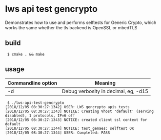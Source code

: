 # lws api test gencrypto

Demonstrates how to use and performs selftests for Generic Crypto,
which works the same whether the tls backend is OpenSSL or mbedTLS

## build

```
 $ cmake . && make
```

## usage

Commandline option|Meaning
---|---
-d <loglevel>|Debug verbosity in decimal, eg, -d15

```
 $ ./lws-api-test-gencrypto
[2018/12/05 08:30:27:1342] USER: LWS gencrypto apis tests
[2018/12/05 08:30:27:1343] NOTICE: Creating Vhost 'default' (serving disabled), 1 protocols, IPv6 off
[2018/12/05 08:30:27:1343] NOTICE: created client ssl context for default
[2018/12/05 08:30:27:1344] NOTICE: test_genaes: selftest OK
[2018/12/05 08:30:27:1344] USER: Completed: PASS
```

